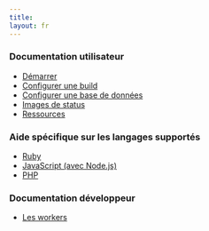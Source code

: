 ```yaml
---
title:
layout: fr
---
```

### Documentation utilisateur

* <a href="/docs/user/getting-started/">Démarrer</a>
* <a href="/docs/user/build-configuration/">Configurer une build</a>
* <a href="/docs/user/database-setup/">Configurer une base de données</a>
* <a href="/docs/user/status-images/">Images de status</a>
* <a href="/docs/user/resources/">Ressources</a>

### Aide spécifique sur les langages supportés

* <a href="/fr/docs/user/languages/ruby/">Ruby</a>
* <a href="/fr/docs/user/languages/javascript-with-nodejs/">JavaScript (avec Node.js)</a>
* <a href="/fr/docs/user/languages/php/">PHP</a>

### Documentation développeur

* <a href="/docs/dev/worker/">Les workers</a>
